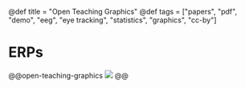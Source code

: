 @def title = "Open Teaching Graphics"
@def tags = ["papers", "pdf", "demo", "eeg", "eye tracking", "statistics", "graphics", "cc-by"]

# ERPs


@@open-teaching-graphics
[![](/assets/teaching-resources/open-teaching-graphics/ERPs.png)](/assets/teaching-resources/open-teaching-graphics/pdf/ERPs.pdf)
@@


